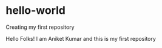 # hello-world
Creating my first repository

Hello Folks!
I am Aniket Kumar and this is my first repository
